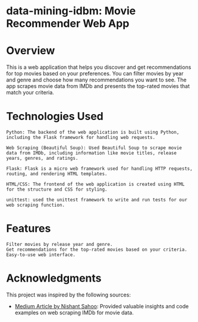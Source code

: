 # data-mining-idbm: Movie Recommender Web App
# Overview
This is a web application that helps you discover and get recommendations for top movies based on your preferences. You can filter movies by year and genre and choose how many recommendations you want to see. The app scrapes movie data from IMDb and presents the top-rated movies that match your criteria.
# Technologies Used
    Python: The backend of the web application is built using Python, including the Flask framework for handling web requests.

    Web Scraping (Beautiful Soup): Used Beautiful Soup to scrape movie data from IMDb, including information like movie titles, release years, genres, and ratings.

    Flask: Flask is a micro web framework used for handling HTTP requests, routing, and rendering HTML templates.

    HTML/CSS: The frontend of the web application is created using HTML for the structure and CSS for styling.

    unittest: used the unittest framework to write and run tests for our web scraping function.

# Features
    Filter movies by release year and genre.
    Get recommendations for the top-rated movies based on your criteria.
    Easy-to-use web interface.
# Acknowledgments
This project was inspired by the following sources:
- [Medium Article by Nishant Sahoo](https://medium.com/@nishantsahoo/which-movie-should-i-watch-5c83a3c0f5b1): Provided valuable insights and code examples on web scraping IMDb for movie data.
